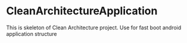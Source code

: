 # CleanArchitectureApplication
This is skeleton of Clean Architecture project. Use for fast boot android application structure 
